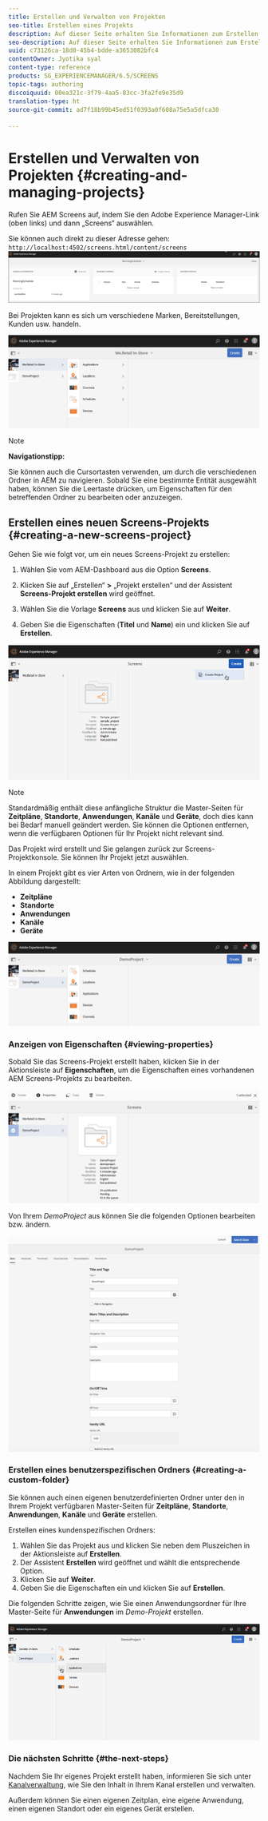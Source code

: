 ```yaml
---
title: Erstellen und Verwalten von Projekten
seo-title: Erstellen eines Projekts
description: Auf dieser Seite erhalten Sie Informationen zum Erstellen eines neuen Screens-Projekts.
seo-description: Auf dieser Seite erhalten Sie Informationen zum Erstellen eines neuen Screens-Projekts.
uuid: c73126ca-18d0-45b4-bdde-a3653082bfc4
contentOwner: Jyotika syal
content-type: reference
products: SG_EXPERIENCEMANAGER/6.5/SCREENS
topic-tags: authoring
discoiquuid: 00ea321c-3f79-4aa5-83cc-3fa2fe9e35d9
translation-type: ht
source-git-commit: ad7f18b99b45ed51f0393a0f608a75e5a5dfca30

---
```



# Erstellen und Verwalten von Projekten {#creating-and-managing-projects}

Rufen Sie AEM Screens auf, indem Sie den Adobe Experience Manager-Link (oben links) und dann „Screens“ auswählen.

Sie können auch direkt zu dieser Adresse gehen: `http://localhost:4502/screens.html/content/screens`
![chlimage_1-14](assets/chlimage_1-14.png)

Bei Projekten kann es sich um verschiedene Marken, Bereitstellungen, Kunden usw. handeln.

![screen_shot_2018-08-23at105748am](assets/screen_shot_2018-08-23at105748am.png)

>[!NOTE]
>
>**Navigationstipp:**
>
>Sie können auch die Cursortasten verwenden, um durch die verschiedenen Ordner in AEM zu navigieren. Sobald Sie eine bestimmte Entität ausgewählt haben, können Sie die Leertaste drücken, um Eigenschaften für den betreffenden Ordner zu bearbeiten oder anzuzeigen.

## Erstellen eines neuen Screens-Projekts     {#creating-a-new-screens-project}

Gehen Sie wie folgt vor, um ein neues Screens-Projekt zu erstellen:

1. Wählen Sie vom AEM-Dashboard aus die Option **Screens**.
1. Klicken Sie auf „Erstellen“ **&gt;** „Projekt erstellen“ und der Assistent **Screens-Projekt erstellen** wird geöffnet.

1. Wählen Sie die Vorlage **Screens** aus und klicken Sie auf **Weiter**.

1. Geben Sie die Eigenschaften (**Titel** und **Name**) ein und klicken Sie auf **Erstellen**.

![player1](assets/player1.gif)

>[!NOTE]
>
>Standardmäßig enthält diese anfängliche Struktur die Master-Seiten für **Zeitpläne**, **Standorte**, **Anwendungen**, **Kanäle** und **Geräte**, doch dies kann bei Bedarf manuell geändert werden. Sie können die Optionen entfernen, wenn die verfügbaren Optionen für Ihr Projekt nicht relevant sind.

Das Projekt wird erstellt und Sie gelangen zurück zur Screens-Projektkonsole. Sie können Ihr Projekt jetzt auswählen.

In einem Projekt gibt es vier Arten von Ordnern, wie in der folgenden Abbildung dargestellt:

* **Zeitpläne**
* **Standorte**
* **Anwendungen**
* **Kanäle**
* **Geräte**

![screen_shot_2018-08-23at110114am](assets/screen_shot_2018-08-23at110114am.png)

### Anzeigen von Eigenschaften {#viewing-properties}

Sobald Sie das Screens-Projekt erstellt haben, klicken Sie in der Aktionsleiste auf **Eigenschaften**, um die Eigenschaften eines vorhandenen AEM Screens-Projekts zu bearbeiten.

![screen_shot_2018-08-23at110211am](assets/screen_shot_2018-08-23at110211am.png)

Von Ihrem *DemoProject* aus können Sie die folgenden Optionen bearbeiten bzw. ändern.

![screen_shot_2018-08-23at110409am](assets/screen_shot_2018-08-23at110409am.png)

### Erstellen eines benutzerspezifischen Ordners {#creating-a-custom-folder}

Sie können auch einen eigenen benutzerdefinierten Ordner unter den in Ihrem Projekt verfügbaren Master-Seiten für **Zeitpläne**, **Standorte**, **Anwendungen**, **Kanäle** und **Geräte** erstellen.

Erstellen eines kundenspezifischen Ordners:

1. Wählen Sie das Projekt aus und klicken Sie neben dem Pluszeichen in der Aktionsleiste auf **Erstellen**.
1. Der Assistent **Erstellen** wird geöffnet und wählt die entsprechende Option.
1. Klicken Sie auf **Weiter**.
1. Geben Sie die Eigenschaften ein und klicken Sie auf **Erstellen**.

Die folgenden Schritte zeigen, wie Sie einen Anwendungsordner für Ihre Master-Seite für **Anwendungen** im *Demo-Projekt* erstellen.

![player2-1](assets/player2-1.gif)

### Die nächsten Schritte {#the-next-steps}

Nachdem Sie Ihr eigenes Projekt erstellt haben, informieren Sie sich unter [Kanalverwaltung](managing-channels.md), wie Sie den Inhalt in Ihrem Kanal erstellen und verwalten.

Außerdem können Sie einen eigenen Zeitplan, eine eigene Anwendung, einen eigenen Standort oder ein eigenes Gerät erstellen.

